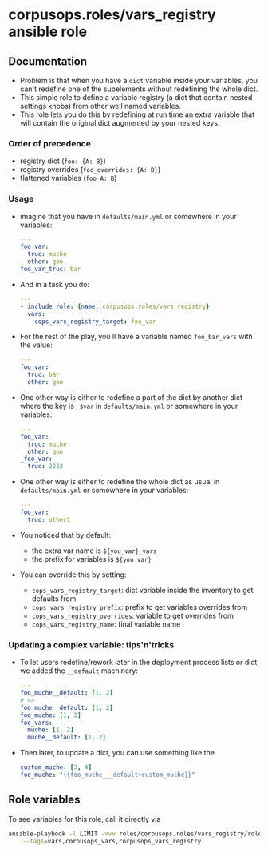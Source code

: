 # corpusops.roles/vars_registry ansible role
## Documentation
- Problem is that when you have a ``dict`` variable inside your variables,
  you can't redefine one of the subelements without redefining the whole dict.
- This simple role to define a variable registry
  (a dict that contain nested settings knobs)
  from other well named variables.
- This role lets you do this by redefining at run time an extra variable
  that will contain the original dict augmented by your nested keys.

### Order of precedence
- registry dict (``foo: {A: B}``)
- registry overrides (``foo_overrides: {A: B}``)
- flattened variables (``foo_A: B``)

### Usage
- imagine that you have in ``defaults/main.yml`` or somewhere in your variables:

    ```yaml
    ---
    foo_var:
      truc: muche
      other: goo
    foo_var_truc: bar
    ```

- And in a task you do:

    ```yaml
    ---
    - include_role: {name: corpusops.roles/vars_registry}
      vars:
        cops_vars_registry_target: foo_var
    ```

- For the rest of the play, you ll have a variable named ``foo_bar_vars`` with the value:

    ```yaml
    ---
    foo_var:
      truc: bar
      other: goo
    ```

- One other way is either to redefine a part of the dict by another dict
  where the key is ``_$var`` in ``defaults/main.yml`` or somewhere in your variables:

    ```yaml
    ---
    foo_var:
      truc: muche
      other: goo
    _foo_var:
      truc: 2222
    ```

- One other way is either to redefine the whole dict as usual in ``defaults/main.yml`` or somewhere in your variables:

    ```yaml
    ---
    foo_var:
      truc: other1
    ```


- You noticed that by default:
    - the extra var name is ``${you_var}_vars``
    - the prefix for variables is ``${you_var}_``

- You can override this by setting:

    - ``cops_vars_registry_target``: dict variable inside the inventory to get defaults from
    - ``cops_vars_registry_prefix``: prefix to get variables overrides from
    - ``cops_vars_registry_overrides``: variable to get overrides from
    - ``cops_vars_registry_name``: final variable name

### Updating a complex variable: tips'n'tricks
- To let users redefine/rework later in the deployment process lists or dict, we added the ``__default`` machinery:
    ```yaml
    ---
    foo_muche__default: [1, 2]
    # => 
    foo_muche__default: [1, 2]
    foo_muche: [1, 2]
    foo_vars: 
      muche: [1, 2]
      muche__default: [1, 2]
    ```
- Then later, to update a dict, you can use something like the    

  ```yaml
  custom_muche: [3, 4]
  foo_muche: "{{foo_muche___default+custom_muche}}"
  ```
    

## Role variables
To see variables for this role, call it directly via
```bash
ansible-playbook -l LIMIT -vvv roles/corpusops.roles/vars_registry/role.yml \
    --tags=vars,corpusops_vars,corpusops_vars_registry
```
